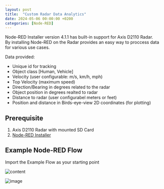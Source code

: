 ```yaml
---
layout: post
title:  "Custom Radar Data Analytics"
date: 2024-05-06 00:00:00 +0200
categories: [Node-RED]
---
```


Node-RED Installer version 4.1.1 has built-in support for Axis D2110 Radar.  By installing Node-RED on the Radar provides an easy way to proccess data for various use cases.

Data provided:
* Unique id for tracking
* Object class [Human, Vehicle]
* Velocity (user configurable: m/s, km/h, mph)
* Top Velocity (maximum speed)
* Direction/Bearing in degrees related to the radar
* Object position in degrees realted to radar
* Distance to radar (user configurabel meters or feet)
* Position and distance in Birds-eye-view 2D coordinates (for plotting)
 
## Prerequisite 
1. Axis D2110 Radar with mounted SD Card
2. [Node-RED Installer](https://pandosme.github.io/acap/node-red/2023/09/12/nodered-acap.html)

## Example Node-RED Flow
Import the Example Flow as your starting point

![content](https://github.com/pandosme/pandosme.github.io/assets/10496549/9d9c8bf0-f0bd-4e8f-9798-d539b9e7b243)


![image](https://api.juhlin.me/image/radar-analytics) 

